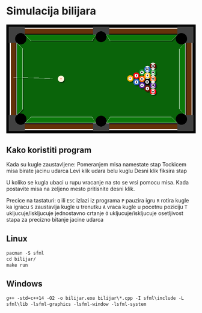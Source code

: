 # Simulacija bilijara
![screenshot](screenshots/bilijar-skrinsot2.png)
## Kako koristiti program
Kada su kugle zaustavljene:
Pomeranjem misa namestate stap
Tockicem misa birate jacinu udarca
Levi klik udara belu kuglu
Desni klik fiksira stap

U koliko se kugla ubaci u rupu vracanje na sto se vrsi pomocu misa. Kada postavite misa na zeljeno mesto pritisnite desni klik.

Precice na tastaturi:
 `Q` ili `ESC` izlazi iz programa
 `P` pauzira igru
 `R` rotira kugle ka igracu
 `S` zaustavlja kugle u trenutku
 `A` vraca kugle u pocetnu poziciju
 `T` ukljucuje/iskljucuje jednostavno crtanje
 `O` ukljucuje/iskljucuje osetljivost stapa za precizno bitanje jacine udarca

## Linux

```
pacman -S sfml
cd bilijar/
make run
```

## Windows

```
g++ -std=c++14 -O2 -o bilijar.exe bilijar\*.cpp -I sfml\include -L sfml\lib -lsfml-graphics -lsfml-window -lsfml-system
```
